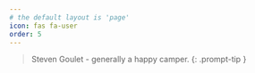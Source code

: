 ```yaml
---
# the default layout is 'page'
icon: fas fa-user
order: 5
---
```

>Steven Goulet - generally a happy camper.
{: .prompt-tip }
